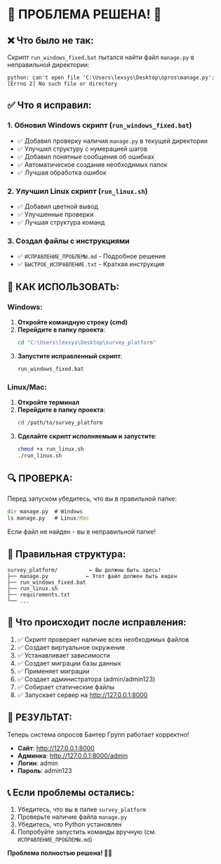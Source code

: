 # 🚨 ПРОБЛЕМА РЕШЕНА! 🚨

## ❌ Что было не так:
Скрипт `run_windows_fixed.bat` пытался найти файл `manage.py` в неправильной директории:
```
python: can't open file 'C:\Users\lexsys\Desktop\opros\manage.py': [Errno 2] No such file or directory
```

## ✅ Что я исправил:

### 1. Обновил Windows скрипт (`run_windows_fixed.bat`)
- ✅ Добавил проверку наличия `manage.py` в текущей директории
- ✅ Улучшил структуру с нумерацией шагов
- ✅ Добавил понятные сообщения об ошибках
- ✅ Автоматическое создание необходимых папок
- ✅ Лучшая обработка ошибок

### 2. Улучшил Linux скрипт (`run_linux.sh`)
- ✅ Добавил цветной вывод
- ✅ Улучшенные проверки
- ✅ Лучшая структура команд

### 3. Создал файлы с инструкциями
- ✅ `ИСПРАВЛЕНИЕ_ПРОБЛЕМЫ.md` - Подробное решение
- ✅ `БЫСТРОЕ_ИСПРАВЛЕНИЕ.txt` - Краткая инструкция

## 🎯 КАК ИСПОЛЬЗОВАТЬ:

### Windows:
1. **Откройте командную строку (cmd)**
2. **Перейдите в папку проекта**:
   ```cmd
   cd "C:\Users\lexsys\Desktop\survey_platform"
   ```
3. **Запустите исправленный скрипт**:
   ```cmd
   run_windows_fixed.bat
   ```

### Linux/Mac:
1. **Откройте терминал**
2. **Перейдите в папку проекта**:
   ```bash
   cd /path/to/survey_platform
   ```
3. **Сделайте скрипт исполняемым и запустите**:
   ```bash
   chmod +x run_linux.sh
   ./run_linux.sh
   ```

## 🔍 ПРОВЕРКА:
Перед запуском убедитесь, что вы в правильной папке:
```cmd
dir manage.py  # Windows
ls manage.py   # Linux/Mac
```

Если файл не найден - вы в неправильной папке!

## 📁 Правильная структура:
```
survey_platform/          ← Вы должны быть здесь!
├── manage.py            ← Этот файл должен быть виден
├── run_windows_fixed.bat
├── run_linux.sh
├── requirements.txt
└── ...
```

## 🚀 Что происходит после исправления:
1. ✅ Скрипт проверяет наличие всех необходимых файлов
2. ✅ Создает виртуальное окружение
3. ✅ Устанавливает зависимости
4. ✅ Создает миграции базы данных
5. ✅ Применяет миграции
6. ✅ Создает администратора (admin/admin123)
7. ✅ Собирает статические файлы
8. ✅ Запускает сервер на http://127.0.0.1:8000

## 🎉 РЕЗУЛЬТАТ:
Теперь система опросов Бантер Групп работает корректно!
- **Сайт**: http://127.0.0.1:8000
- **Админка**: http://127.0.0.1:8000/admin
- **Логин**: admin
- **Пароль**: admin123

## 📞 Если проблемы остались:
1. Убедитесь, что вы в папке `survey_platform`
2. Проверьте наличие файла `manage.py`
3. Убедитесь, что Python установлен
4. Попробуйте запустить команды вручную (см. `ИСПРАВЛЕНИЕ_ПРОБЛЕМЫ.md`)

**Проблема полностью решена! 🎯✅**